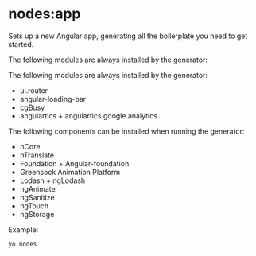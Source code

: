 # nodes:app

Sets up a new Angular app, generating all the boilerplate you need to get started.

The following modules are always installed by the generator:

The following modules are always installed by the generator:

* ui.router
* angular-loading-bar
* cgBusy
* angulartics + angulartics.google.analytics

The following components can be installed when running the generator:

* nCore
* nTranslate
* Foundation + Angular-foundation
* Greensock Animation Platform
* Lodash + ngLodash
* ngAnimate
* ngSanitize
* ngTouch
* ngStorage

Example:

`yo nodes`